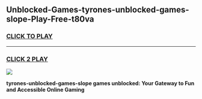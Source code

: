 
## Unblocked-Games-tyrones-unblocked-games-slope-Play-Free-t80va
<h3>
<a href="https://premium76.site?title=tyrones-unblocked-games-slope&ref=15A">CLICK TO PLAY</a></h3>
<hr>

<h3>
<a href="https://premium76.site?title=tyrones-unblocked-games-slope&ref=15A">CLICK 2 PLAY</a>
  
</h3>

<a href="https://premium76.site?title=tyrones-unblocked-games-slope&ref=15A"><img src="https://clearcache.store/games.png"></a>


**tyrones-unblocked-games-slope games unblocked: Your Gateway to Fun and Accessible Online Gaming**
